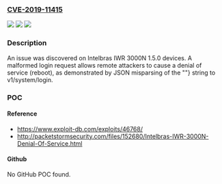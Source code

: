### [CVE-2019-11415](https://cve.mitre.org/cgi-bin/cvename.cgi?name=CVE-2019-11415)
![](https://img.shields.io/static/v1?label=Product&message=n%2Fa&color=blue)
![](https://img.shields.io/static/v1?label=Version&message=n%2Fa&color=blue)
![](https://img.shields.io/static/v1?label=Vulnerability&message=n%2Fa&color=brighgreen)

### Description

An issue was discovered on Intelbras IWR 3000N 1.5.0 devices. A malformed login request allows remote attackers to cause a denial of service (reboot), as demonstrated by JSON misparsing of the \""} string to v1/system/login.

### POC

#### Reference
- https://www.exploit-db.com/exploits/46768/
- http://packetstormsecurity.com/files/152680/Intelbras-IWR-3000N-Denial-Of-Service.html

#### Github
No GitHub POC found.

